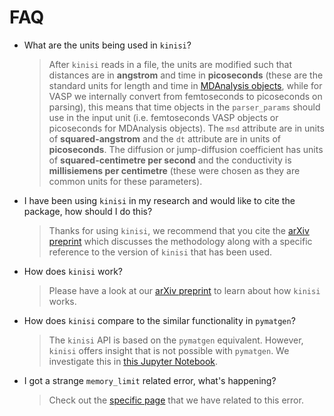 # FAQ

- What are the units being used in `kinisi`?

    > After `kinisi` reads in a file, the units are modified such that distances are in **angstrom** and time 
    > in **picoseconds** (these are the standard units for length and time in 
    > [MDAnalysis objects](https://docs.mdanalysis.org/1.1.1/documentation_pages/units.html), while for VASP 
    > we internally convert from femtoseconds to picoseconds on parsing), this means that time objects in 
    > the `parser_params` should use in the input unit (i.e. femtoseconds VASP objects or picoseconds for MDAnalysis objects). 
    > The `msd` attribute are in units of **squared-angstrom** and the `dt` attribute are in units of **picoseconds**. 
    > The diffusion or jump-diffusion coefficient has units of **squared-centimetre per second** and the conductivity is 
    > **millisiemens per centimetre** (these were chosen as they are common units for these parameters).

- I have been using `kinisi` in my research and would like to cite the package, how should I do this?

    > Thanks for using `kinisi`, we recommend that you cite the [arXiv preprint](https://arxiv.org/abs/2305.18244) which 
    > discusses the methodology along with a specific reference to the version of `kinisi` that has been used. 
    
- How does `kinisi` work?

    > Please have a look at our [arXiv preprint](https://arxiv.org/abs/2305.18244) to learn about how `kinisi` works. 
    
- How does `kinisi` compare to the similar functionality in `pymatgen`?

    > The `kinisi` API is based on the `pymatgen` equivalent. 
    > However, `kinisi` offers insight that is not possible with `pymatgen`. 
    > We investigate this in [this Jupyter Notebook](./pymatgen). 

- I got a strange `memory_limit` related error, what's happening?

    > Check out the [specific page](./memory_limit) that we have related to this error. 

